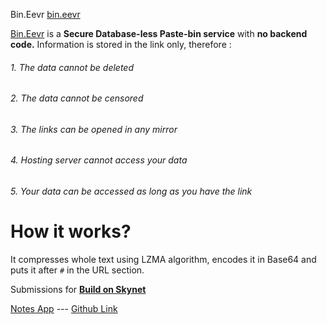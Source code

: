 Bin.Eevr
[bin.eevr](bin.eevr/)

[Bin.Eevr](bin.eevr/) is a **Secure Database-less Paste-bin service** with **no backend code.** Information is stored in the link only, therefore :

###### 1. The data cannot be deleted
###### 2. The data cannot be censored
###### 3. The links can be opened in any mirror
###### 4. Hosting server cannot access your data
###### 5. Your data can be accessed as long as you have the link

# How it works?

It compresses whole text using LZMA algorithm, encodes it in Base64 and puts it after `#` in the URL section.

Submissions for [**Build on Skynet** ](https://gitcoin.co/issue/NebulousLabs/Skynet-Hive/6/100023461)

[Notes App](https://siasky.net/DABQUmB_Qs1mS6ygTZ9j2xuIi_UntdZ9_EBMq8fhvxPHlQ/) --- [Github Link](https://github.com/saumyabratadutt/mini-notes-app)
